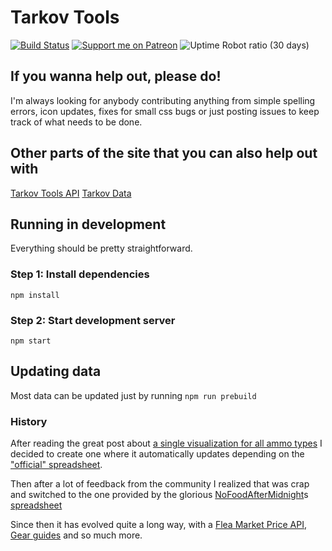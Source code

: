 # Tarkov Tools

[![Build Status](https://travis-ci.com/kokarn/tarkov-tools.svg?branch=master)](https://travis-ci.org/kokarn/tarkov-tools)
[![Support me on Patreon](https://img.shields.io/endpoint.svg?url=https%3A%2F%2Fshieldsio-patreon.vercel.app%2Fapi%3Fusername%3Dkokarn%26type%3Dpatrons&style=flat)](https://patreon.com/kokarn)
![Uptime Robot ratio (30 days)](https://img.shields.io/uptimerobot/ratio/m785748655-5631dd88e9569d8faf253651)

## If you wanna help out, please do!

I'm always looking for anybody contributing anything from simple spelling errors, icon updates, fixes for small css bugs or just posting issues to keep track of what needs to be done.

## Other parts of the site that you can also help out with
[Tarkov Tools API](https://github.com/kokarn/tarkov-data-api)
[Tarkov Data](https://github.com/TarkovTracker/tarkovdata/)


## Running in development

Everything should be pretty straightforward.

### Step 1: Install dependencies
`npm install`

### Step 2: Start development server
`npm start`

## Updating data
Most data can be updated just by running
`npm run prebuild`


### History

After reading the great post about [a single visualization for all ammo types](https://www.reddit.com/r/EscapefromTarkov/comments/ebvizg/ammo_table_visualized_on_one_graph/) I decided to create one where it automatically updates depending on the ["official" spreadsheet](https://docs.google.com/spreadsheets/d/1l_8zSZg-viVTZ2bavMEIIKhix6mFTXuVHWcNKZgBrjQ/htmlview?sle=true).

Then after a lot of feedback from the community I realized that was crap and switched to the one provided by the glorious [NoFoodAfterMidnight](https://www.twitch.tv/nofoodaftermidnight)s [spreadsheet](https://docs.google.com/spreadsheets/u/0/d/1jjWcIue0_PCsbLQAiL5VrIulPK8SzM5jjiCMx9zUuvE)

Since then it has evolved quite a long way, with a [Flea Market Price API](https://tarkov-tools.com/___graphql), [Gear guides](https://tarkov-tools.com/gear/) and so much more.